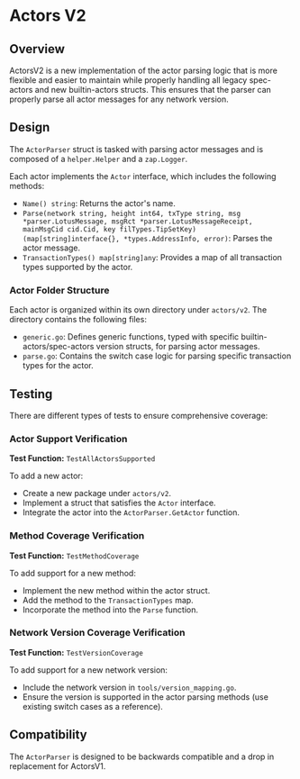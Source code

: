 # Actors V2

## Overview

ActorsV2 is a new implementation of the actor parsing logic that is more flexible and easier to maintain while properly handling all legacy spec-actors and new builtin-actors structs. This ensures that the parser can properly parse all actor messages for any network version.

## Design

The `ActorParser` struct is tasked with parsing actor messages and is composed of a `helper.Helper` and a `zap.Logger`.

Each actor implements the `Actor` interface, which includes the following methods:

- `Name() string`: Returns the actor's name.
- `Parse(network string, height int64, txType string, msg *parser.LotusMessage, msgRct *parser.LotusMessageReceipt, mainMsgCid cid.Cid, key filTypes.TipSetKey) (map[string]interface{}, *types.AddressInfo, error)`: Parses the actor message.
- `TransactionTypes() map[string]any`: Provides a map of all transaction types supported by the actor.

### Actor Folder Structure

Each actor is organized within its own directory under `actors/v2`. The directory contains the following files:

- `generic.go`: Defines generic functions, typed with specific builtin-actors/spec-actors version structs, for parsing actor messages.
- `parse.go`: Contains the switch case logic for parsing specific transaction types for the actor.

## Testing

There are different types of tests to ensure comprehensive coverage:

### Actor Support Verification

**Test Function:** `TestAllActorsSupported`

To add a new actor:

- Create a new package under `actors/v2`.
- Implement a struct that satisfies the `Actor` interface.
- Integrate the actor into the `ActorParser.GetActor` function.

### Method Coverage Verification

**Test Function:** `TestMethodCoverage`

To add support for a new method:

- Implement the new method within the actor struct.
- Add the method to the `TransactionTypes` map.
- Incorporate the method into the `Parse` function.

### Network Version Coverage Verification

**Test Function:** `TestVersionCoverage`

To add support for a new network version:

- Include the network version in `tools/version_mapping.go`.
- Ensure the version is supported in the actor parsing methods (use existing switch cases as a reference).

## Compatibility

The `ActorParser` is designed to be backwards compatible and a drop in replacement for ActorsV1.
